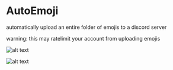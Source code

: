 # AutoEmoji
automatically upload an entire folder of emojis to a discord server

warning: this may ratelimit your account from uploading emojis

![alt text](https://media.discordapp.net/attachments/892493868795318272/896244495048396820/unknown.png)

![alt text](https://media.discordapp.net/attachments/892493868795318272/896244849924255764/unknown.png)
